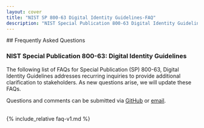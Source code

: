```yaml
---
layout: cover
title: "NIST SP 800-63 Digital Identity Guidelines-FAQ"
description: "NIST Special Publication 800-63 Digital Identity Guidelines-FAQ"
---
```

<section class="home home-title" markdown="1">

<div class="text-center" markdown="1">
## Frequently Asked Questions
</div>

### NIST Special Publication 800-63: Digital Identity Guidelines

<div markdown="1">
The following list of FAQs for Special Publication (SP) 800-63, Digital Identity Guidelines addresses recurring inquiries to provide additional clarification to stakeholders. As new questions arise, we will update these FAQs.
</div>

Questions and comments can be submitted via [GitHub](https://github.com/usnistgov/800-63-FAQ/issues) or [email](mailto:dig-comments@nist.gov).
<br><br>
</section>

<section class="home home-about" markdown="1">
<div class="section-container" markdown="1">

{% include_relative faq-v1.md %}

</div>
</section>
